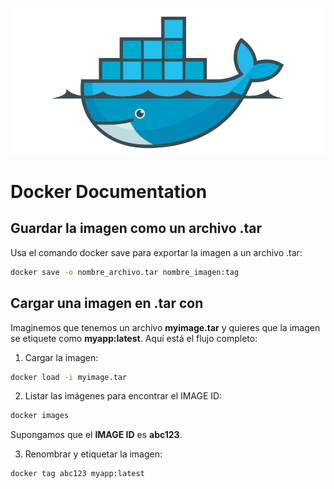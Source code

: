 ![alt text](./images/docker.png)
# Docker Documentation
## Guardar la imagen como un archivo .tar
Usa el comando docker save para exportar la imagen a un archivo .tar:
```bash
docker save -o nombre_archivo.tar nombre_imagen:tag
```

## Cargar una imagen en .tar con
Imaginemos que tenemos un archivo **myimage.tar** y quieres que la imagen se etiquete como **myapp:latest**. Aquí está el flujo completo:

1. Cargar la imagen:
```bash
docker load -i myimage.tar
```

2. Listar las imágenes para encontrar el IMAGE ID:
```bash
docker images
```
Supongamos que el **IMAGE ID** es **abc123**.

3. Renombrar y etiquetar la imagen:
```bash
docker tag abc123 myapp:latest
```